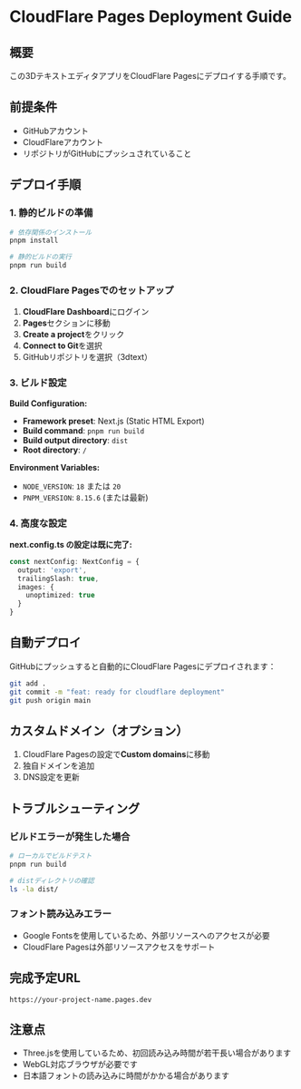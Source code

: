 # CloudFlare Pages Deployment Guide

## 概要
この3DテキストエディタアプリをCloudFlare Pagesにデプロイする手順です。

## 前提条件
- GitHubアカウント
- CloudFlareアカウント
- リポジトリがGitHubにプッシュされていること

## デプロイ手順

### 1. 静的ビルドの準備
```bash
# 依存関係のインストール
pnpm install

# 静的ビルドの実行
pnpm run build
```

### 2. CloudFlare Pagesでのセットアップ

1. **CloudFlare Dashboard**にログイン
2. **Pages**セクションに移動
3. **Create a project**をクリック
4. **Connect to Git**を選択
5. GitHubリポジトリを選択（3dtext）

### 3. ビルド設定

**Build Configuration:**
- **Framework preset**: Next.js (Static HTML Export)
- **Build command**: `pnpm run build`
- **Build output directory**: `dist`
- **Root directory**: `/`

**Environment Variables:**
- `NODE_VERSION`: `18` または `20`
- `PNPM_VERSION`: `8.15.6` (または最新)

### 4. 高度な設定

**next.config.ts の設定は既に完了:**
```typescript
const nextConfig: NextConfig = {
  output: 'export',
  trailingSlash: true,
  images: {
    unoptimized: true
  }
}
```

## 自動デプロイ

GitHubにプッシュすると自動的にCloudFlare Pagesにデプロイされます：

```bash
git add .
git commit -m "feat: ready for cloudflare deployment"
git push origin main
```

## カスタムドメイン（オプション）

1. CloudFlare Pagesの設定で**Custom domains**に移動
2. 独自ドメインを追加
3. DNS設定を更新

## トラブルシューティング

### ビルドエラーが発生した場合
```bash
# ローカルでビルドテスト
pnpm run build

# distディレクトリの確認
ls -la dist/
```

### フォント読み込みエラー
- Google Fontsを使用しているため、外部リソースへのアクセスが必要
- CloudFlare Pagesは外部リソースアクセスをサポート

## 完成予定URL
`https://your-project-name.pages.dev`

## 注意点
- Three.jsを使用しているため、初回読み込み時間が若干長い場合があります
- WebGL対応ブラウザが必要です
- 日本語フォントの読み込みに時間がかかる場合があります